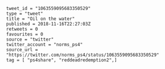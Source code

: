 ```
tweet_id = "1063559095683350529"
type = "tweet"
title = "Oil on the water"
published = 2018-11-16T22:27:03Z
retweets = 0
favourites = 0
source = "twitter"
twitter_account = "norms_ps4"
source_url = "https://twitter.com/norms_ps4/status/1063559095683350529"
tag = [ "ps4share", "reddeadredemption2",]
```

<p class='image'><img src='https://mnf.m17s.net/2018/11/16/DsKFW9cXcAE9n1Y.jpg' alt=''></p>

